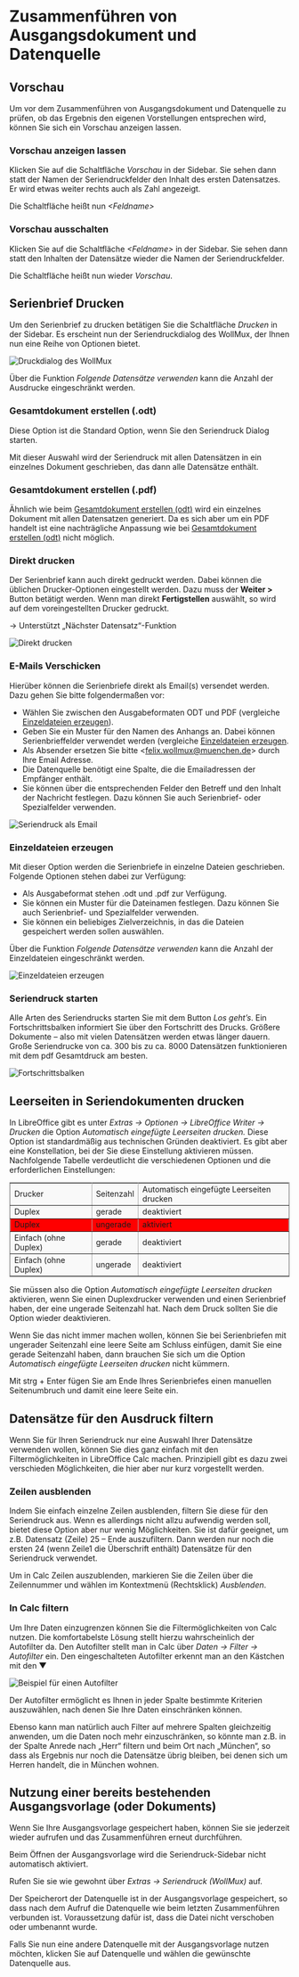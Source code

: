 # Zusammenführen von Ausgangsdokument und Datenquelle

## Vorschau

Um vor dem Zusammenführen von Ausgangsdokument und Datenquelle zu prüfen, ob das Ergebnis den eigenen Vorstellungen entsprechen wird, können Sie sich ein Vorschau anzeigen lassen.

### Vorschau anzeigen lassen

Klicken Sie auf die Schaltfläche *Vorschau* in der Sidebar. Sie sehen dann statt der Namen der Seriendruckfelder den Inhalt des ersten Datensatzes. Er wird etwas weiter rechts auch als Zahl angezeigt.

Die Schaltfläche heißt nun *&lt;Feldname&gt;*

### Vorschau ausschalten

Klicken Sie auf die Schaltfläche *&lt;Feldname&gt;* in der Sidebar. Sie sehen dann statt den Inhalten der Datensätze wieder die Namen der Seriendruckfelder.

Die Schaltfläche heißt nun wieder *Vorschau*.

## Serienbrief Drucken

Um den Serienbrief zu drucken betätigen Sie die Schaltfläche *Drucken* in der Sidebar. Es erscheint nun der Seriendruckdialog des WollMux, der Ihnen nun eine Reihe von Optionen bietet.

![Druckdialog des WollMux](images/drucken.png "Druckdialog des WollMux")

Über die Funktion *Folgende Datensätze verwenden* kann die Anzahl der Ausdrucke eingeschränkt werden.

### Gesamtdokument erstellen (.odt)

Diese Option ist die Standard Option, wenn Sie den Seriendruck Dialog starten.

Mit dieser Auswahl wird der Seriendruck mit allen Datensätzen in ein einzelnes Dokument geschrieben, das dann alle Datensätze enthält.

### Gesamtdokument erstellen (.pdf)

Ähnlich wie beim [Gesamtdokument erstellen (odt)](#gesamtdokument-erstellen-odt) wird ein einzelnes Dokument mit allen Datensatzen generiert. Da es sich aber um ein PDF handelt ist eine nachträgliche Anpassung wie bei [Gesamtdokument erstellen (odt)](#gesamtdokument-erstellen-odt) nicht möglich.

### Direkt drucken

Der Serienbrief kann auch direkt gedruckt werden. Dabei können die üblichen Drucker-Optionen eingestellt werden. Dazu muss der **Weiter &gt;** Button betätigt werden. Wenn man direkt **Fertigstellen** auswählt, so wird auf dem voreingestellten Drucker gedruckt.

→ Unterstützt „Nächster Datensatz“-Funktion

![Direkt drucken](images/mailmerge_print2.png "Direkt drucken")

### E-Mails Verschicken

Hierüber können die Serienbriefe direkt als Email(s) versendet werden. Dazu gehen Sie bitte folgendermaßen vor:

* Wählen Sie zwischen den Ausgabeformaten ODT und PDF (vergleiche [Einzeldateien erzeugen](#einzeldateien-erzeugen)).
* Geben Sie ein Muster für den Namen des Anhangs an. Dabei können Serienbrieffelder verwendet werden (vergleiche [Einzeldateien erzeugen](#einzeldateien-erzeugen).
* Als Absender ersetzen Sie bitte &lt;felix.wollmux@muenchen.de&gt; durch Ihre Email Adresse.
* Die Datenquelle benötigt eine Spalte, die die Emailadressen der Empfänger enthält.
* Sie können über die entsprechenden Felder den Betreff und den Inhalt der Nachricht festlegen. Dazu können Sie auch Serienbrief- oder Spezialfelder verwenden.

![Seriendruck als Email](images/mailmerge_print3.png "Seriendruck als Email")

### Einzeldateien erzeugen

Mit dieser Option werden die Serienbriefe in einzelne Dateien geschrieben. Folgende Optionen stehen dabei zur Verfügung:

* Als Ausgabeformat stehen .odt und .pdf zur Verfügung.
* Sie können ein Muster für die Dateinamen festlegen. Dazu können Sie auch Serienbrief- und Spezialfelder verwenden.
* Sie können ein beliebiges Zielverzeichnis, in das die Dateien gespeichert werden sollen auswählen.

Über die Funktion *Folgende Datensätze verwenden* kann die Anzahl der Einzeldateien eingeschränkt werden.

![Einzeldateien erzeugen](images/mailmerge_print4.png "Einzeldateien erzeugen")

### Seriendruck starten

Alle Arten des Seriendrucks starten Sie mit dem Button *Los geht’s*. Ein Fortschrittsbalken informiert Sie über den Fortschritt des Drucks. Größere Dokumente – also mit vielen Datensätzen werden etwas länger dauern. Große Seriendrucke von ca. 300 bis zu ca. 8000 Datensätzen funktionieren mit dem pdf Gesamtdruck am besten.

![Fortschrittsbalken](images/mailmerge_progress.png "Fortschrittsbalken")

## Leerseiten in Seriendokumenten drucken

In LibreOffice gibt es unter *Extras → Optionen → LibreOffice Writer → Drucken* die Option *Automatisch eingefügte Leerseiten drucken.* Diese Option ist standardmäßig aus technischen Gründen deaktiviert. Es gibt aber eine Konstellation, bei der Sie diese Einstellung aktivieren müssen. Nachfolgende Tabelle verdeutlicht die verschiedenen Optionen und die erforderlichen Einstellungen:

<table border="2" cellspacing="0" cellpadding="4" rules="all" style="margin:1em 1em 1em 0; border:solid 1px #AAAAAA; border-collapse:collapse; background-color:#F9F9F9; font-size:100%; empty-cells:show;">
<tr>
<td>Drucker</td>
<td>Seitenzahl</td>
<td>Automatisch eingefügte Leerseiten drucken</td>
</tr>
<tr">
<td>Duplex</td>
<td>gerade</td>
<td>deaktiviert</td>
</tr>
<tr style="background-color:red;">
<td>Duplex</td>
<td>ungerade</td>
<td>aktiviert</td>
</tr>
<tr>
<td>Einfach (ohne Duplex)</td>
<td>gerade</td>
<td>deaktiviert</td>
</tr>
<tr>
<td>Einfach (ohne Duplex)</td>
<td>ungerade</td>
<td>deaktiviert</td>
</tr>
</table>

Sie müssen also die Option *Automatisch eingefügte Leerseiten drucken* aktivieren, wenn Sie einen Duplexdrucker verwenden und einen Serienbrief haben, der eine ungerade Seitenzahl hat. Nach dem Druck sollten Sie die Option wieder deaktivieren.

Wenn Sie das nicht immer machen wollen, können Sie bei Serienbriefen mit ungerader Seitenzahl eine leere Seite am Schluss einfügen, damit Sie eine gerade Seitenzahl haben, dann brauchen Sie sich um die Option *Automatisch eingefügte Leerseiten drucken* nicht kümmern.

Mit strg + Enter fügen Sie am Ende Ihres Serienbriefes einen manuellen Seitenumbruch und damit eine leere Seite ein.

## Datensätze für den Ausdruck filtern

Wenn Sie für Ihren Seriendruck nur eine Auswahl Ihrer Datensätze verwenden wollen, können Sie dies ganz einfach mit den Filtermöglichkeiten in LibreOffice Calc machen. Prinzipiell gibt es dazu zwei verschieden Möglichkeiten, die hier aber nur kurz vorgestellt werden.

### Zeilen ausblenden

Indem Sie einfach einzelne Zeilen ausblenden, filtern Sie diese für den Seriendruck aus. Wenn es allerdings nicht allzu aufwendig werden soll, bietet diese Option aber nur wenig Möglichkeiten. Sie ist dafür geeignet, um z.B. Datensatz (Zeile) 25 – Ende auszufiltern. Dann werden nur noch die ersten 24 (wenn Zeile1 die Überschrift enthält) Datensätze für den Seriendruck verwendet.

Um in Calc Zeilen auszublenden, markieren Sie die Zeilen über die Zeilennummer und wählen im Kontextmenü (Rechtsklick) *Ausblenden*.

### In Calc filtern

Um Ihre Daten einzugrenzen können Sie die Filtermöglichkeiten von Calc nutzen. Die komfortabelste Lösung stellt hierzu wahrscheinlich der Autofilter da. Den Autofilter stellt man in Calc über *Daten → Filter → Autofilter* ein. Den eingeschalteten Autofilter erkennt man an den Kästchen mit den ▼

![Beispiel für einen Autofilter](images/mailmerge_autofilter.png "Beispiel für einen Autofilter")

Der Autofilter ermöglicht es Ihnen in jeder Spalte bestimmte Kriterien auszuwählen, nach denen Sie Ihre Daten einschränken können.

Ebenso kann man natürlich auch Filter auf mehrere Spalten gleichzeitig anwenden, um die Daten noch mehr einzuschränken, so könnte man z.B. in der Spalte Anrede nach „Herr“ filtern und beim Ort nach „München“, so dass als Ergebnis nur noch die Datensätze übrig bleiben, bei denen sich um Herren handelt, die in München wohnen.

## Nutzung einer bereits bestehenden Ausgangsvorlage (oder Dokuments)

Wenn Sie Ihre Ausgangsvorlage gespeichert haben, können Sie sie jederzeit wieder aufrufen und das Zusammenführen erneut durchführen.

Beim Öffnen der Ausgangsvorlage wird die Seriendruck-Sidebar nicht automatisch aktiviert.

Rufen Sie sie wie gewohnt über *Extras → Seriendruck (WollMux)* auf.

Der Speicherort der Datenquelle ist in der Ausgangsvorlage gespeichert, so dass nach dem Aufruf die Datenquelle wie beim letzten Zusammenführen verbunden ist. Voraussetzung dafür ist, dass die Datei nicht verschoben oder umbenannt wurde.

Falls Sie nun eine andere Datenquelle mit der Ausgangsvorlage nutzen möchten, klicken Sie auf Datenquelle und wählen die gewünschte Datenquelle aus.
